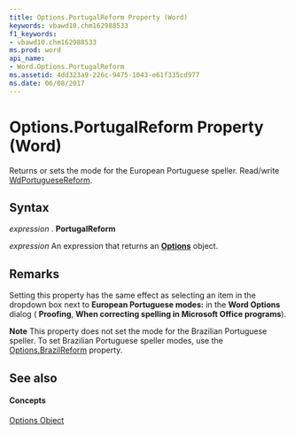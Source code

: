```yaml
---
title: Options.PortugalReform Property (Word)
keywords: vbawd10.chm162988533
f1_keywords:
- vbawd10.chm162988533
ms.prod: word
api_name:
- Word.Options.PortugalReform
ms.assetid: 4dd323a9-226c-9475-1043-e61f335cd977
ms.date: 06/08/2017
---
```



# Options.PortugalReform Property (Word)

Returns or sets the mode for the European Portuguese speller. Read/write [WdPortugueseReform](Word.WdPortugueseReform.md).


## Syntax

 _expression_ . **PortugalReform**

 _expression_ An expression that returns an **[Options](Word.Options.md)** object.


## Remarks

Setting this property has the same effect as selecting an item in the dropdown box next to  **European Portuguese modes:** in the **Word Options** dialog ( **Proofing**,  **When correcting spelling in Microsoft Office programs**). 


 **Note**  This property does not set the mode for the Brazilian Portuguese speller. To set Brazilian Portuguese speller modes, use the [Options.BrazilReform](Word.Options.BrazilReform.md) property.


## See also


#### Concepts


[Options Object](Word.Options.md)

